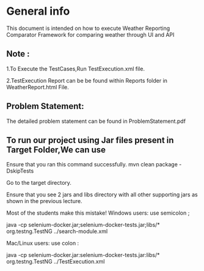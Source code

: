 # General info
This document is intended on how to execute Weather Reporting Comparator Framework for comparing weather through UI
 and API

## Note :

1.To Execute the TestCases,Run TestExecution.xml file.

2.TestExecution Report can be be found within Reports folder in WeatherReport.html File.

## Problem Statement:
The detailed problem statement can be found in ProblemStatement.pdf



## To run our project using Jar files present in Target Folder,We can use

Ensure that you ran this command successfully. mvn clean package -DskipTests

Go to the target directory.

Ensure that you see 2 jars and libs directory with all other supporting jars as shown in the previous lecture.

Most of the students make this mistake! Windows users:  use semicolon  ;

java -cp selenium-docker.jar;selenium-docker-tests.jar;libs/* org.testng.TestNG ../search-module.xml

Mac/Linux users: use colon :

java -cp selenium-docker.jar:selenium-docker-tests.jar:libs/* org.testng.TestNG ../TestExecution.xml
